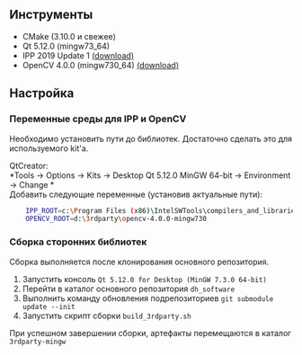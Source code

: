 ## Инструменты

* CMake (3.10.0 и свежее)
* Qt 5.12.0 (mingw73_64)
* IPP 2019 Update 1 [(download)](https://yadi.sk/d/xUVWGAoz6W5ZBw)
* OpenCV 4.0.0 (mingw730_64) [(download)](https://yadi.sk/d/weYym11MsmXHeA)

## Настройка

### Переменные среды для IPP и OpenCV

Необходимо установить пути до библиотек. Достаточно сделать это для используемого kit'а. 

QtCreator:  
*Tools -> Options -> Kits -> Desktop Qt 5.12.0 MinGW 64-bit -> Environment -> Change *  
Добавить следующие переменные (установив актуальные пути):

```bash
    IPP_ROOT=c:\Program Files (x86)\IntelSWTools\compilers_and_libraries\windows\ipp
    OPENCV_ROOT=d:\3rdparty\opencv-4.0.0-mingw730
```

### Сборка сторонних библиотек

Сборка выполняется после клонирования основного репозитория.

1. Запустить консоль `Qt 5.12.0 for Desktop (MinGW 7.3.0 64-bit)`
2. Перейти в каталог основного репозитория `dh_software`
3. Выполнить команду обновления подрепозиториев `git submodule update --init`
4. Запустить скрипт сборки `build_3rdparty.sh`

При успешном завершении сборки, артефакты перемещаются в каталог `3rdparty-mingw`

